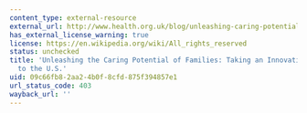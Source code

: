 ```yaml
---
content_type: external-resource
external_url: http://www.health.org.uk/blog/unleashing-caring-potential-families-taking-innovation-india-us
has_external_license_warning: true
license: https://en.wikipedia.org/wiki/All_rights_reserved
status: unchecked
title: 'Unleashing the Caring Potential of Families: Taking an Innovation from India
  to the U.S.'
uid: 09c66fb8-2aa2-4b0f-8cfd-875f394857e1
url_status_code: 403
wayback_url: ''
---
```

